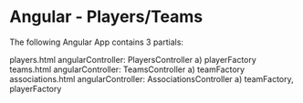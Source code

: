 # Angular - Players/Teams

The following Angular App contains 3 partials:

players.html
angularController: PlayersController
a) playerFactory
teams.html
angularController: TeamsController
a) teamFactory
associations.html
angularController: AssociationsController
a) teamFactory, playerFactory
